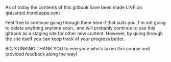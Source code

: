 As of today the contents of this gitbook have been made LIVE on [grassroot.herokuapp.com](https://learn.grassroot.academy/courses/foundations)

Feel free to continue going through them here if that suits you, I'm not going to delete anything anytime soon.. and will probably continue to use this gitbook as a staging site for other new content.  However, by going through the site itself you can keep track of your progress better.



BIG STINKING THANK YOU to everyone who's taken this course and provided feedback along the way!



